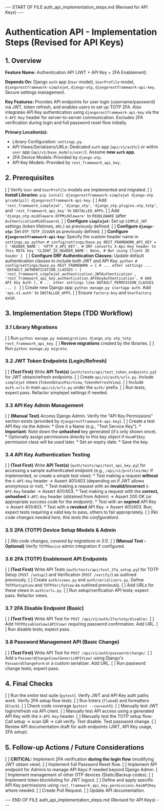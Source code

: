 

--- START OF FILE auth_api_implementation_steps.md (Revised for API Keys) ---

# Authentication API - Implementation Steps (Revised for API Keys)

## 1. Overview

**Feature Name:**
Authentication API (JWT + API Key + 2FA Enablement)

**Depends On:**
Django `auth` app (`User` model), `UserProfile` model, `djangorestframework-simplejwt`, `django-otp`, `djangorestframework-api-key`. Secure settings management.

**Key Features:**
Provides API endpoints for user login (username/password) via JWT, token refresh, and enables users to set up TOTP 2FA. Also integrates API Key authentication using `djangorestframework-api-key` via the `X-API-Key` header for server-to-server communication. Excludes 2FA verification during login and full password reset flow initially.

**Primary Location(s):**
*   Library Configuration: `settings.py`.
*   API Views/Serializers/URLs: Dedicated `auth` app (`api/v1/auth/`) or within `user` app (`api/v1/base_models/user/`). Assume **new `auth` app**.
*   2FA Device Models: Provided by `django-otp`.
*   API Key Models: Provided by `rest_framework_api_key`.

## 2. Prerequisites

[ ] Verify `User` and `UserProfile` models are implemented and migrated.
[ ] **Install Libraries:** `pip install djangorestframework-simplejwt django-otp qrcode[pil] djangorestframework-api-key`.
[ ] Add `'rest_framework_simplejwt'`, `'django_otp'`, `'django_otp.plugins.otp_totp'`, and `'rest_framework_api_key'` to `INSTALLED_APPS`.
[ ] Add `'django_otp.middleware.OTPMiddleware'` to `MIDDLEWARE` (after `AuthenticationMiddleware`).
[ ] **Configure `simplejwt`:** Set up `SIMPLE_JWT` settings (token lifetimes, etc.) as previously defined.
[ ] **Configure `django-otp`:** Set `OTP_TOTP_ISSUER` as previously defined.
[ ] **Configure `djangorestframework-api-key`:** Specify the custom header name in `settings.py`.
    ```python
    # config/settings/base.py
    REST_FRAMEWORK_API_KEY = {
        'HEADER_NAME': 'HTTP_X_API_KEY', # DRF converts X-Api-Key header to this META key
        'CLIENT_ID_HEADER_NAME': None, # Not using Client ID header
    }
    ```
[ ] **Configure DRF Authentication Classes:** Update default authentication classes to include both JWT and API Key.
    ```python
    # config/settings/base.py
    REST_FRAMEWORK = {
        # ... other settings ...
        'DEFAULT_AUTHENTICATION_CLASSES': [
            'rest_framework_simplejwt.authentication.JWTAuthentication',
            'rest_framework_api_key.authentication.APIKeyAuthentication', # Add API Key Auth
        ],
        # ... other settings like DEFAULT_PERMISSION_CLASSES ...
    }
    ```
[ ] Create new Django app: `python manage.py startapp auth`. Add `'api.v1.auth'` to `INSTALLED_APPS`.
[ ] Ensure `factory-boy` and `UserFactory` exist.

## 3. Implementation Steps (TDD Workflow)

  ### 3.1 Library Migrations

  [ ] Run `python manage.py makemigrations django_otp otp_totp rest_framework_api_key`.
  [ ] **Review migrations** created by the libraries.
  [ ] Run `python manage.py migrate`.

  ### 3.2 JWT Token Endpoints (Login/Refresh)

  [ ] **(Test First)** Write **API Test(s)** (`auth/tests/api/test_token_endpoints.py`) for JWT obtain/refresh endpoints.
  [ ] Create `api/v1/auth/urls.py`. Include `simplejwt` views (`TokenObtainPairView`, `TokenRefreshView`).
  [ ] Include `auth.urls` in main `api/v1/urls.py` under the `auth/` prefix.
  [ ] Run tests; expect pass. Refactor simplejwt settings if needed.

  ### 3.3 API Key Admin Management

  [ ] **(Manual Test)** Access Django Admin. Verify the "API Key Permissions" section exists (provided by `djangorestframework-api-key`).
  [ ] Create a test API Key via the Admin:
      *   Give it a Name (e.g., "Test Service Key").
      *   **Important:** Note down the **unhashed** key generated (it's only shown once).
      *   Optionally assign permissions directly to this key object if `HasAPIKey` permission class will be used later.
      *   Set an expiry date.
      *   Save the key.

  ### 3.4 API Key Authentication Testing

  [ ] **(Test First)** Write **API Test(s)** (`auth/tests/api/test_api_key.py`) for accessing a sample authenticated endpoint (e.g., `/api/v1/profiles/me/` if implemented, or create a simple test view):
      *   Test making a request **without** the `X-API-Key` header -> Assert 401/403 (depending on if JWT allows anonymous or not).
      *   Test making a request with an **invalid/incorrect** `X-API-Key` header -> Assert 401/403.
      *   Test making a request with the **correct, unhashed** `X-API-Key` header (obtained from Admin) -> Assert 200 OK (or appropriate success code for the endpoint).
      *   Test with an **expired** API Key -> Assert 401/403.
      *   Test with a **revoked** API Key -> Assert 401/403.
      Run; expect tests requiring a valid key to pass, others to fail appropriately.
  [ ] *(No code changes needed here, this tests the configuration)*.

  ### 3.5 2FA (TOTP) Device Setup Models & Admin

  [ ] *(No code changes, covered by migrations in 3.1)*.
  [ ] **(Manual Test - Optional)** Verify `TOTPDevice` admin integration if configured.

  ### 3.6 2FA (TOTP) Enablement API Endpoints

  [ ] **(Test First)** Write API Tests (`auth/tests/api/test_2fa_setup.py`) for TOTP Setup (`POST /setup/`) and Verification (`POST /verify/`) as outlined previously.
  [ ] Create `auth/views.py` and `auth/serializers.py`. Define `TOTPSetupView` and `TOTPVerifyView` as outlined previously.
  [ ] Add URLs for these views in `auth/urls.py`.
  [ ] Run setup/verification API tests; expect pass. Refactor views.

  ### 3.7 2FA Disable Endpoint (Basic)

  [ ] **(Test First)** Write API Test for `POST /api/v1/auth/2fa/totp/disable/`.
  [ ] Add `TOTPDisableView(APIView)` requiring password confirmation. Add URL.
  [ ] Run disable tests; expect pass.

  ### 3.8 Password Management API (Basic Change)

  [ ] **(Test First)** Write API Test for `POST /api/v1/auth/password/change/`.
  [ ] Add a `PasswordChangeView(GenericAPIView)` using Django's `PasswordChangeForm` or a custom serializer. Add URL.
  [ ] Run password change tests; expect pass.

## 4. Final Checks

[ ] Run the *entire* test suite (`pytest`). Verify JWT and API Key auth paths work. Verify 2FA setup flow tests.
[ ] Run linters (`flake8`) and formatters (`black`).
[ ] Check code coverage (`pytest --cov=auth`).
[ ] Manually test JWT login/refresh via API client.
[ ] Manually test API access using a generated API Key with the `X-API-Key` header.
[ ] Manually test the TOTP setup flow: Call setup -> scan QR -> call verify. Test disable. Test password change.
[ ] Review API documentation draft for auth endpoints (JWT, API Key usage, 2FA setup).

## 5. Follow-up Actions / Future Considerations

[ ] **CRITICAL:** Implement 2FA verification **during the login flow** (modifying JWT obtain view).
[ ] Implement full Password Reset flow.
[ ] Implement API endpoint for Admins to manage API Keys if needed beyond Django Admin.
[ ] Implement management of other OTP devices (Static/Backup codes).
[ ] Implement token blocklisting for JWT logout.
[ ] Define and apply specific API Key permissions using `rest_framework_api_key.permissions.HasAPIKey` where needed.
[ ] Create Pull Request.
[ ] Update API documentation.

--- END OF FILE auth_api_implementation_steps.md (Revised for API Keys) ---